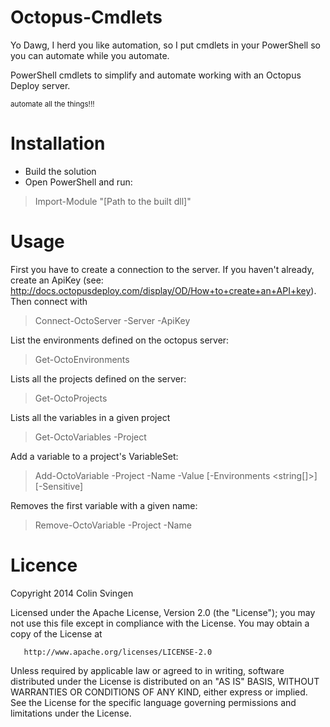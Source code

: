 Octopus-Cmdlets
===============

Yo Dawg, I herd you like automation, so I put cmdlets in your PowerShell so you can automate while you automate.

PowerShell cmdlets to simplify and automate working with an Octopus Deploy server.

<sub>automate all the things!!!<sub>

Installation
============
* Build the solution
* Open PowerShell and run:

> Import-Module "[Path to the built dll]"

Usage
=====
First you have to create a connection to the server. If you haven't already, create an ApiKey 
(see: http://docs.octopusdeploy.com/display/OD/How+to+create+an+API+key). Then connect with
> Connect-OctoServer -Server <string> -ApiKey <string>

List the environments defined on the octopus server:
> Get-OctoEnvironments

Lists all the projects defined on the server:
> Get-OctoProjects

Lists all the variables in a given project
> Get-OctoVariables -Project <string>

Add a variable to a project's VariableSet:
> Add-OctoVariable -Project <string> -Name <string> -Value <string> [-Environments <string[]>] [-Sensitive]

Removes the first variable with a given name:
> Remove-OctoVariable -Project <string> -Name <string>

Licence
=======
Copyright 2014 Colin Svingen

   Licensed under the Apache License, Version 2.0 (the "License");
   you may not use this file except in compliance with the License.
   You may obtain a copy of the License at

       http://www.apache.org/licenses/LICENSE-2.0

   Unless required by applicable law or agreed to in writing, software
   distributed under the License is distributed on an "AS IS" BASIS,
   WITHOUT WARRANTIES OR CONDITIONS OF ANY KIND, either express or implied.
   See the License for the specific language governing permissions and
   limitations under the License.
